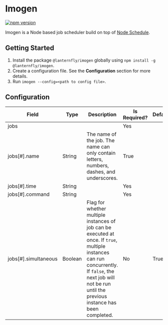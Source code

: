 # Imogen

[![npm version](https://img.shields.io/npm/v/@lanternfly/imogen.svg?style=flat)](https://www.npmjs.com/package/@lanternfly/imogen)

Imogen is a Node based job scheduler build on top of [Node Schedule](https://www.npmjs.com/package/node-schedule).

## Getting Started

1. Install the package `@lanternfly/imogen` globally using `npm install -g @lanternfly/imogen`.
2. Create a configuration file. See the **Configuration** section for more details.
3. Run `imogen --config=<path to config file>`.

## Configuration

| Field              | Type    | Description                                                                                                                                                                                                      | Is Required? | Default |
|--------------------|---------|------------------------------------------------------------------------------------------------------------------------------------------------------------------------------------------------------------------|--------------|---------|
| jobs               |         |                                                                                                                                                                                                                  | Yes          |         |
| jobs[#].name       | String  | The name of the job. The name can only contain letters, numbers, dashes, and underscores.                                                                                                                        | True         |         |
| jobs[#].time       | String  |                                                                                                                                                                                                                  | Yes          |         |
| jobs[#].command    | String  |                                                                                                                                                                                                                  | Yes          |         |
| jobs[#].simultaneous | Boolean | Flag for whether multiple instances of job can be executed at once. If `true`, multiple instances can run concurrently. If `false`, the next job will not be run until the previous instance has been completed. | No           | True    |